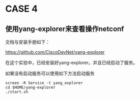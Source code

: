 # CASE 4
## 使用yang-explorer来查看操作netconf

文档与安装手册如下：

https://github.com/CiscoDevNet/yang-explorer


在这个实验中，已经安装好yang-explorer。并且已经启动了服务。

如果没有启动服务可以使用如下方法启动服务

```
screen -R Service -t yang_explorer
cd $HOME/yang-explorer
./start.sh

```
